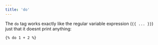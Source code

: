 ```yaml
---
title: 'do'
---
```


The `do` tag works exactly like the regular variable expression (`{{ ... }}`) just that it doesnt print anything:

```canvas
{% do 1 + 2 %}
```
